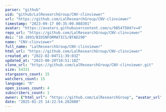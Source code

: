 ```yaml
---
parser: "github"
uid: "github/LalResearchGroup/CNV-clinviewer"
url: "https://github.com/LalResearchGroup/CNV-clinviewer"
timestamp: "2023-09-17 00:35:09.088391"
avatar: "https://avatars.githubusercontent.com/u/98547504?v=4"
repo_url: "https://github.com/LalResearchGroup/CNV-clinviewer"
doi: "10.1093/BIOINFORMATICS/BTAD290"
name: "CNV-clinviewer"
full_name: "LalResearchGroup/CNV-clinviewer"
html_url: "https://github.com/LalResearchGroup/CNV-clinviewer"
created_at: "2022-02-04T11:39:03Z"
updated_at: "2023-08-20T10:51:18Z"
clone_url: "https://github.com/LalResearchGroup/CNV-clinviewer.git"
size: 54331
stargazers_count: 15
watchers_count: 15
language: "R"
open_issues_count: 4
subscribers_count: 1
owner: {"html_url": "https://github.com/LalResearchGroup", "avatar_url": "https://avatars.githubusercontent.com/u/98547504?v=4", "login": "LalResearchGroup", "type": "Organization"}
date: "2025-01-25 14:22:54.282080"
---
```

